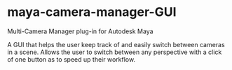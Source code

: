 # maya-camera-manager-GUI
Multi-Camera Manager plug-in for Autodesk Maya

A GUI that helps the user keep track of and easily switch between cameras in a scene. Allows the user to switch between any perspective with a click of one button as to speed up their workflow.
